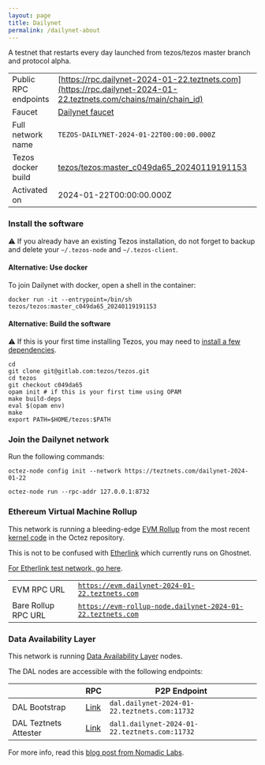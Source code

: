 ```yaml
---
layout: page
title: Dailynet
permalink: /dailynet-about
---
```


A testnet that restarts every day launched from tezos/tezos master branch and protocol alpha.

| | |
|-------|---------------------|
| Public RPC endpoints | [https://rpc.dailynet-2024-01-22.teztnets.com](https://rpc.dailynet-2024-01-22.teztnets.com/chains/main/chain_id)<br/> |
| Faucet | [Dailynet faucet](https://faucet.dailynet-2024-01-22.teztnets.com) |
| Full network name | `TEZOS-DAILYNET-2024-01-22T00:00:00.000Z` |
| Tezos docker build | [tezos/tezos:master_c049da65_20240119191153](https://hub.docker.com/r/tezos/tezos/tags?page=1&ordering=last_updated&name=master_c049da65_20240119191153) |
| Activated on | 2024-01-22T00:00:00.000Z |





### Install the software

⚠️  If you already have an existing Tezos installation, do not forget to backup and delete your `~/.tezos-node` and `~/.tezos-client`.



#### Alternative: Use docker

To join Dailynet with docker, open a shell in the container:

```
docker run -it --entrypoint=/bin/sh tezos/tezos:master_c049da65_20240119191153
```

#### Alternative: Build the software

⚠️  If this is your first time installing Tezos, you may need to [install a few dependencies](https://tezos.gitlab.io/introduction/howtoget.html#setting-up-the-development-environment-from-scratch).

```
cd
git clone git@gitlab.com:tezos/tezos.git
cd tezos
git checkout c049da65
opam init # if this is your first time using OPAM
make build-deps
eval $(opam env)
make
export PATH=$HOME/tezos:$PATH
```

### Join the Dailynet network

Run the following commands:

```
octez-node config init --network https://teztnets.com/dailynet-2024-01-22

octez-node run --rpc-addr 127.0.0.1:8732
```


### Ethereum Virtual Machine Rollup

This network is running a bleeding-edge [EVM Rollup](https://docs.etherlink.com/welcome/what-is-etherlink) from the most recent [kernel code](https://gitlab.com/tezos/tezos/-/tree/master/etherlink) in the Octez repository.

This is not to be confused with [Etherlink](https://docs.etherlink.com/get-started/connect-your-wallet-to-etherlink) which currently runs on Ghostnet.

[For Etherlink test network, go here](https://docs.etherlink.com/get-started/connect-your-wallet-to-etherlink).

| | |
|-------|---------------------|
| EVM RPC URL | [`https://evm.dailynet-2024-01-22.teztnets.com`](https://evm.dailynet-2024-01-22.teztnets.com) |
| Bare Rollup RPC URL | [`https://evm-rollup-node.dailynet-2024-01-22.teztnets.com`](https://evm-rollup-node.dailynet-2024-01-22.teztnets.com/global/block/head) |




### Data Availability Layer

This network is running [Data Availability Layer](https://tezos.gitlab.io/shell/dal.html) nodes.


The DAL nodes are accessible with the following endpoints:

| | RPC | P2P Endpoint |
|------------|---------|--------------|
| DAL Bootstrap | [Link](https://dal-bootstrap-rpc.dailynet-2024-01-22.teztnets.com) | `dal.dailynet-2024-01-22.teztnets.com:11732` |
| DAL Teztnets Attester | [Link](https://dal-attester-rpc.dailynet-2024-01-22.teztnets.com) | `dal1.dailynet-2024-01-22.teztnets.com:11732` |


For more info, read this [blog post from Nomadic Labs](https://research-development.nomadic-labs.com/data-availability-layer-tezos.html).



